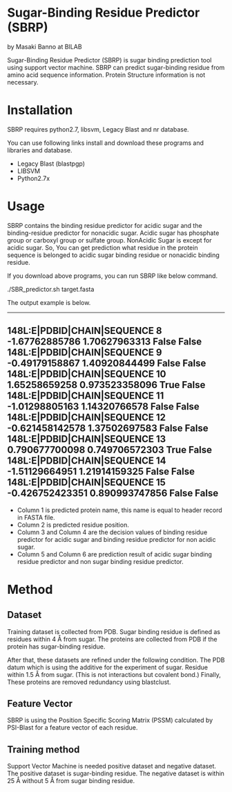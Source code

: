 Sugar-Binding Residue Predictor (SBRP)
=============
by Masaki Banno at BILAB

Sugar-Binding Residue Predictor (SBRP) is sugar binding prediction tool using support vector machine. SBRP can predict sugar-binding residue from amino acid sequence information. Protein Structure information is not necessary.

#  Installation
SBRP requires python2.7, libsvm, Legacy Blast and nr database.

You can use following links install and download these programs and libraries and database.

- Legacy Blast (blastpgp)
- LIBSVM
- Python2.7x

# Usage
SBRP contains the binding residue predictor for acidic sugar and the binding-residue predictor for nonacidic sugar. Acidic sugar has phosphate group or carboxyl group or sulfate group. NonAcidic Sugar is except for acidic sugar. So, You can get prediction what residue in the protein sequence is belonged to acidic sugar binding residue or nonacidic binding residue.
 
If you download above programs, you can run SBRP like below command.

./SBR_predictor.sh target.fasta

The output example is below.


---
148L:E|PDBID|CHAIN|SEQUENCE 8 -1.67762885786 1.70627963313 False False  
148L:E|PDBID|CHAIN|SEQUENCE 9 -0.49179158867 1.40920844499 False False  
148L:E|PDBID|CHAIN|SEQUENCE 10 1.65258659258 0.973523358096 True False  
148L:E|PDBID|CHAIN|SEQUENCE 11 -1.01298805163 1.14320766578 False False  
148L:E|PDBID|CHAIN|SEQUENCE 12 -0.621458142578 1.37502697583 False False  
148L:E|PDBID|CHAIN|SEQUENCE 13 0.790677700098 0.749706572303 True False  
148L:E|PDBID|CHAIN|SEQUENCE 14 -1.51129664951 1.21914159325 False False  
148L:E|PDBID|CHAIN|SEQUENCE 15 -0.426752423351 0.890993747856 False False  
---


- Column 1 is predicted protein name, this name is equal to header record in FASTA file.
- Column 2 is predicted residue position.
- Column 3 and Column 4 are the decision values of binding residue predictor for acidic sugar and binding residue predictor for non acidic sugar.
- Column 5 and Column 6 are prediction result of acidic sugar binding residue predictor and non sugar binding residue predictor.


# Method
## Dataset
Training dataset is collected from PDB. Sugar binding residue is defined as residues within 4 Å from sugar. The proteins are collected from PDB if the protein has sugar-binding residue.
 
After that, these datasets are refined under the following condition.
The PDB datum which is using the additive for the experiment of sugar.
Residue within 1.5 Å from sugar. (This is not interactions but covalent bond.)
Finally, These proteins are removed redundancy using blastclust.

## Feature Vector
SBRP is using the Position Specific Scoring Matrix (PSSM)  calculated by PSI-Blast for a feature vector of each residue.

## Training method
Support Vector Machine is needed positive dataset and negative dataset. The positive dataset is sugar-binding residue. The negative dataset is within 25 Å without 5 Å from sugar binding residue.
 
